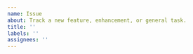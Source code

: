 ```yaml
---
name: Issue
about: Track a new feature, enhancement, or general task.
title: ''
labels: ''
assignees: ''
---
```

